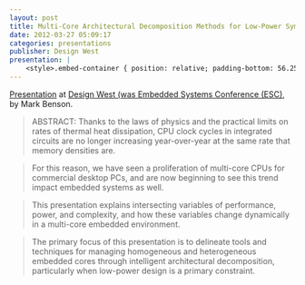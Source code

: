 ```yaml
---
layout: post
title: Multi-Core Architectural Decomposition Methods for Low-Power Symmetric and Asymmetric Multi-Processing
date: 2012-03-27 05:09:17
categories: presentations 
publisher: Design West
presentation: |
    <style>.embed-container { position: relative; padding-bottom: 56.25%; height: 0; overflow: hidden; max-width: 100%; } .embed-container iframe, .embed-container object, .embed-container embed { position: absolute; top: 0; left: 0; width: 100%; height: 100%; }</style><div class='embed-container'><iframe src='//www.slideshare.net/slideshow/embed_code/key/bDYyS2qCVGKO9D' width='595' height='485' frameborder='0' marginwidth='0' marginheight='0' scrolling='no' style='border:1px solid #CCC; border-width:1px; margin-bottom:5px; max-width: 100%;' allowfullscreen> </iframe> <div style='margin-bottom:5px'> <strong> <a href='//www.slideshare.net/MarkBenson5/multicore-architectural-decomposition-methods-for-lowpower-symmetric-and-asymmetric-multiprocessing' title='Multi-Core Architectural Decomposition Methods for Low-Power Symmetric and Asymmetric Multi-Processing' target='_blank'>Multi-Core Architectural Decomposition Methods for Low-Power Symmetric and Asymmetric Multi-Processing</a> </strong> de <strong><a target='_blank' href='//www.slideshare.net/MarkBenson5'>Mark Benson</a></strong> </div></div>
---
```


[Presentation](http://www.logicpd.com/news/press-releases/logic-pds-director-of-software-strategy-to-speak-at-design-west/) at [Design West (was Embedded Systems Conference (ESC)](http://www.ubmdesign.com/), by Mark Benson. 

> ABSTRACT: Thanks to the laws of physics and the practical limits on rates of thermal heat dissipation, CPU clock cycles in integrated circuits are no longer increasing year-over-year at the same rate that memory densities are. 

> For this reason, we have seen a proliferation of multi-core CPUs for commercial desktop PCs, and are now beginning to see this trend impact embedded systems as well. 

> This presentation explains intersecting variables of performance, power, and complexity, and how these variables change dynamically in a multi-core embedded environment.  

> The primary focus of this presentation is to delineate tools and techniques for managing homogeneous and heterogeneous embedded cores through intelligent architectural decomposition, particularly when low-power design is a primary constraint.

